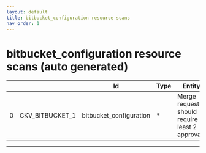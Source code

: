 ```yaml
---
layout: default
title: bitbucket_configuration resource scans
nav_order: 1
---
```


# bitbucket_configuration resource scans (auto generated)

|    |                 | Id                      | Type   | Entity                                             | Policy                  | IaC                                                                                                      |
|----|-----------------|-------------------------|--------|----------------------------------------------------|-------------------------|----------------------------------------------------------------------------------------------------------|
|  0 | CKV_BITBUCKET_1 | bitbucket_configuration | *      | Merge requests should require at least 2 approvals | bitbucket_configuration | https://github.com/bridgecrewio/checkov/tree/master/checkov/bitbucket/checks/merge_requests_approvals.py |


---


